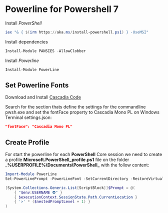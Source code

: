 # Powerline for Powershell 7

Install *PowerShell*
```Powershell
iex "& { $(irm https://aka.ms/install-powershell.ps1) } -UseMSI"
```

Install dependencies

```Powershell
Install-Module PANSIES -AllowClobber
```

Install *Powerline*

```Powershell
Install-Module PowerLine
```

## Set Powerline Fonts
Download and Install [Cascadia Code](https://github.com/microsoft/cascadia-code/releases)

Search for the section thats define the settings for the commandline pwsh.exe and set the fontFace property to Cascadia Mono PL on Windows Terminal settings.json:

```Json
"fontFace": "Cascadia Mono PL"
```

## Create Profile

For start the powerline for each **PowerShell** Core session we need to create a profile **Microsoft.PowerShell_profile.ps1** file on the folder ___%USERPROFILE%\Documents\PowerShell\___ with the follow content:

```ps1
Import-Module PowerLine
Set-PowerLinePrompt -PowerLineFont -SetCurrentDirectory -RestoreVirtualTerminal -Colors "#FFDD00", "#FF6600"

[System.Collections.Generic.List[ScriptBlock]]$Prompt = @(
    { "$env:USERNAME 👽" }
    { $executionContext.SessionState.Path.CurrentLocation }
    { '>' * ($nestedPromptLevel + 1) }
)
```
